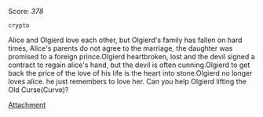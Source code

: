 Score: *378*




`crypto`


Alice and Olgierd love each other, but Olgierd's family has fallen on hard times, Alice's parents do not agree to the marriage, the daughter was promised to a foreign prince.Olgierd heartbroken, lost and the devil signed a contract to regain alice's hand, but the devil is often cunning.Olgierd to get back the price of the love of his life is the heart into stone.Olgierd no longer loves alice. he just remembers to love her. Can you help Olgierd lifting the Old Curse(Curve)?

[Attachment](https://rwctf2021.s3-us-west-1.amazonaws.com/Old_Curse-46b7a225bb995b2c21733b3bde9edb16fe2c2982.tgz)